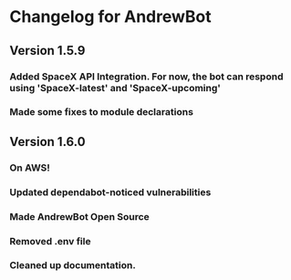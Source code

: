 # Changelog for AndrewBot

## Version 1.5.9
### Added SpaceX API Integration. For now, the bot can respond using 'SpaceX-latest' and 'SpaceX-upcoming'
### Made some fixes to module declarations

## Version 1.6.0
### On AWS!
### Updated dependabot-noticed vulnerabilities
### Made AndrewBot Open Source
### Removed .env file
### Cleaned up documentation.